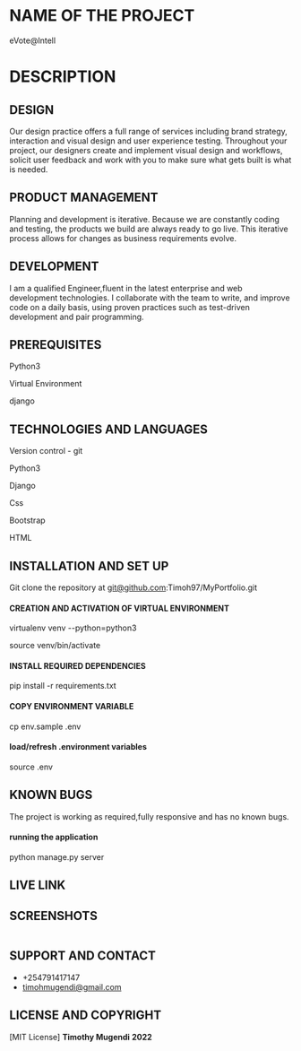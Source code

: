 # NAME OF THE PROJECT
eVote@Intell
# DESCRIPTION

## DESIGN
Our design practice offers a full range of services including brand strategy, interaction and visual design and user experience testing.
Throughout your project, our designers create and implement visual design and workflows, solicit user feedback and work with you to make sure what gets built is what is needed.

## PRODUCT MANAGEMENT
Planning and development is iterative. Because we are constantly coding and testing, the products we build are always ready to go live. 
This iterative process allows for changes as business requirements evolve.
## DEVELOPMENT
I am a qualified Engineer,fluent in the latest enterprise and web development technologies.
I collaborate with the team to write, and improve code on a daily basis, using proven practices such as test-driven development and pair programming.
## PREREQUISITES
Python3

Virtual Environment

django

## TECHNOLOGIES AND LANGUAGES

Version control - git 

Python3

Django

Css 

Bootstrap

HTML

## INSTALLATION AND SET UP

Git clone the repository at git@github.com:Timoh97/MyPortfolio.git


#### CREATION AND ACTIVATION OF VIRTUAL ENVIRONMENT

virtualenv venv --python=python3

source venv/bin/activate

#### INSTALL REQUIRED DEPENDENCIES

pip install -r requirements.txt

#### COPY ENVIRONMENT VARIABLE

cp env.sample .env

#### load/refresh .environment variables

source .env

## KNOWN BUGS
The project is working as required,fully responsive and has no known bugs.

#### running the application

python manage.py server

## LIVE LINK

## SCREENSHOTS
<img href='./screenshots/Screenshot from 2022-01-21 17-26-26.png'>



 ## SUPPORT AND CONTACT
 * +254791417147
 * timohmugendi@gmail.com
 

 ## LICENSE AND COPYRIGHT
[MIT License] **Timothy Mugendi** **2022**
